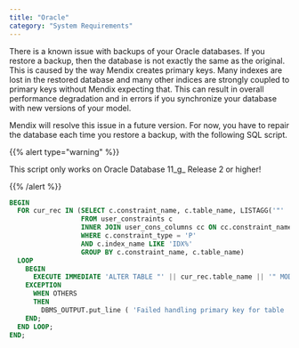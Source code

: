 ```yaml
---
title: "Oracle"
category: "System Requirements"
---
```

There is a known issue with backups of your Oracle databases. If you restore a backup, then the database is not exactly the same as the original. This is caused by the way Mendix creates primary keys.
Many indexes are lost in the restored database and many other indices are strongly coupled to primary keys without Mendix expecting that. This can result in overall performance degradation and in errors if you synchronize your database with new versions of your model.

Mendix will resolve this issue in a future version. For now, you have to repair the database each time you restore a backup, with the following SQL script.

{{% alert type="warning" %}}

This script only works on Oracle Database 11_g_ Release 2 or higher!

{{% /alert %}}

```sql
BEGIN
  FOR cur_rec IN (SELECT c.constraint_name, c.table_name, LISTAGG('"' || cc.column_name || '"', ',') WITHIN GROUP (ORDER BY cc.position) AS column_names
                  FROM user_constraints c
                  INNER JOIN user_cons_columns cc ON cc.constraint_name = c.constraint_name
                  WHERE c.constraint_type = 'P'
                  AND c.index_name LIKE 'IDX%'
                  GROUP BY c.constraint_name, c.table_name)
  LOOP
    BEGIN
      EXECUTE IMMEDIATE 'ALTER TABLE "' || cur_rec.table_name || '" MODIFY PRIMARY KEY USING INDEX ( CREATE UNIQUE INDEX "' || cur_rec.constraint_name ||'" ON "' || cur_rec.table_name || '" (' || cur_rec.column_names || ') )';
    EXCEPTION
      WHEN OTHERS
      THEN
        DBMS_OUTPUT.put_line ( 'Failed handling primary key for table ' || cur_rec.table_name );
    END;
  END LOOP;
END;

```
